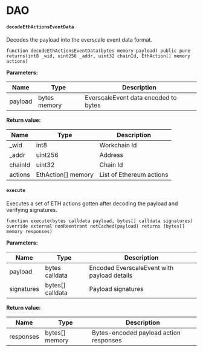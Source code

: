 # DAO

#### **`decodeEthActionsEventData`**	

Decodes the payload into the everscale event data format.

```
function decodeEthActionsEventData(bytes memory payload) public pure returns(int8 _wid, uint256 _addr, uint32 chainId, EthAction[] memory actions)
```

**Parameters:**

| Name    | Type         | Description                          |
|---------|--------------|--------------------------------------|
| payload | bytes memory | EverscaleEvent data encoded to bytes |

**Return value:**

| Name    | Type               | Description              |
|---------|--------------------|--------------------------|
| _wid    | int8               | Workchain Id             |
| _addr   | uint256            | Address                  |
| chainId | uint32             | Chain Id                 |
| actions | EthAction[] memory | List of Ethereum actions |

#### **`execute`**	

Executes a set of ETH actions gotten after decoding the payload and verifying signatures.

```
function execute(bytes calldata payload, bytes[] calldata signatures) override external nonReentrant notCached(payload) returns (bytes[] memory responses)
```

**Parameters:**

| Name       | Type             | Description                                 |
|------------|------------------|---------------------------------------------|
| payload    | bytes calldata   | Encoded EverscaleEvent with payload details |
| signatures | bytes[] calldata | Payload signatures                          |

**Return value:**

| Name      | Type           | Description                            |
|-----------|----------------|----------------------------------------|
| responses | bytes[] memory | Bytes-encoded payload action responses |
